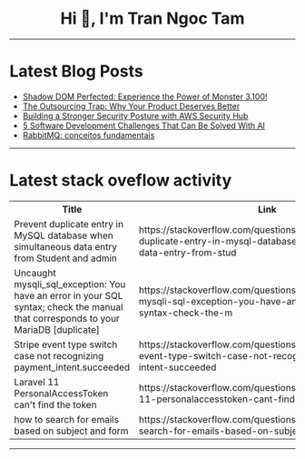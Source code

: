 <h1 align="center">Hi 👋, I'm Tran Ngoc Tam</h1>

---

# Latest Blog Posts 
<!-- BLOG-POST-LIST:START -->
- [Shadow DOM Perfected: Experience the Power of Monster 3.100!](https://dev.to/schukai/shadow-dom-perfected-experience-the-power-of-monster-3100-18ii)
- [The Outsourcing Trap: Why Your Product Deserves Better](https://dev.to/jetthoughts/the-outsourcing-trap-why-your-product-deserves-better-46i8)
- [Building a Stronger Security Posture with AWS Security Hub](https://dev.to/aws-builders/building-a-stronger-security-posture-with-aws-security-hub-2foi)
- [5 Software Development Challenges That Can Be Solved With AI](https://dev.to/opman129/5-software-development-challenges-that-can-be-solved-with-ai-112f)
- [RabbitMQ: conceitos fundamentais](https://dev.to/lukesilva/rabbitmq-conceitos-fundamentais-9kp)
<!-- BLOG-POST-LIST:END -->

---

# Latest stack oveflow activity
<table>
  <tr><th>Title</th><th>Link</th></tr>
  <!-- STACKOVERFLOW:START --><tr><td>Prevent duplicate entry in MySQL database when simultaneous data entry from Student and admin</td><td>https://stackoverflow.com/questions/79350622/prevent-duplicate-entry-in-mysql-database-when-simultaneous-data-entry-from-stud</td></tr><tr><td>Uncaught mysqli_sql_exception: You have an error in your SQL syntax; check the manual that corresponds to your MariaDB [duplicate]</td><td>https://stackoverflow.com/questions/79350583/uncaught-mysqli-sql-exception-you-have-an-error-in-your-sql-syntax-check-the-m</td></tr><tr><td>Stripe event type switch case not recognizing payment_intent.succeeded</td><td>https://stackoverflow.com/questions/79350567/stripe-event-type-switch-case-not-recognizing-payment-intent-succeeded</td></tr><tr><td>Laravel 11 PersonalAccessToken can&#39;t find the token</td><td>https://stackoverflow.com/questions/79350523/laravel-11-personalaccesstoken-cant-find-the-token</td></tr><tr><td>how to search for emails based on subject and form</td><td>https://stackoverflow.com/questions/79350493/how-to-search-for-emails-based-on-subject-and-form</td></tr><!-- STACKOVERFLOW:END -->
</table>

---


